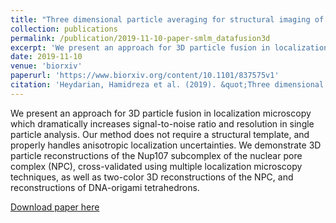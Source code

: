```yaml
---
title: "Three dimensional particle averaging for structural imaging of macromolecular complexes by localization microscopy"
collection: publications
permalink: /publication/2019-11-10-paper-smlm_datafusion3d
excerpt: 'We present an approach for 3D particle fusion in localization microscopy which dramatically increases signal-to-noise ratio and resolution in single particle analysis. Our method does not require a structural template, and properly handles anisotropic localization uncertainties. We demonstrate 3D particle reconstructions of the Nup107 subcomplex of the nuclear pore complex (NPC), cross-validated using multiple localization microscopy techniques, as well as two-color 3D reconstructions of the NPC, and reconstructions of DNA-origami tetrahedrons.'
date: 2019-11-10
venue: 'biorxiv'
paperurl: 'https://www.biorxiv.org/content/10.1101/837575v1'
citation: 'Heydarian, Hamidreza et al. (2019). &quot;Three dimensional particle averaging for structural imaging of macromolecular complexes by localization microscopy.&quot; <i>biorxiv</i>. 15.'
---
```

We present an approach for 3D particle fusion in localization microscopy which dramatically increases signal-to-noise ratio and resolution in single particle analysis. Our method does not require a structural template, and properly handles anisotropic localization uncertainties. We demonstrate 3D particle reconstructions of the Nup107 subcomplex of the nuclear pore complex (NPC), cross-validated using multiple localization microscopy techniques, as well as two-color 3D reconstructions of the NPC, and reconstructions of DNA-origami tetrahedrons.

[Download paper here](https://www.biorxiv.org/content/10.1101/837575v1)

